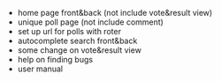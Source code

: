 - home page front&back (not include vote&result view)
- unique poll page (not include comment)
- set up url for polls with roter 
- autocomplete search front&back
- some change on vote&result view
- help on finding bugs
- user manual

